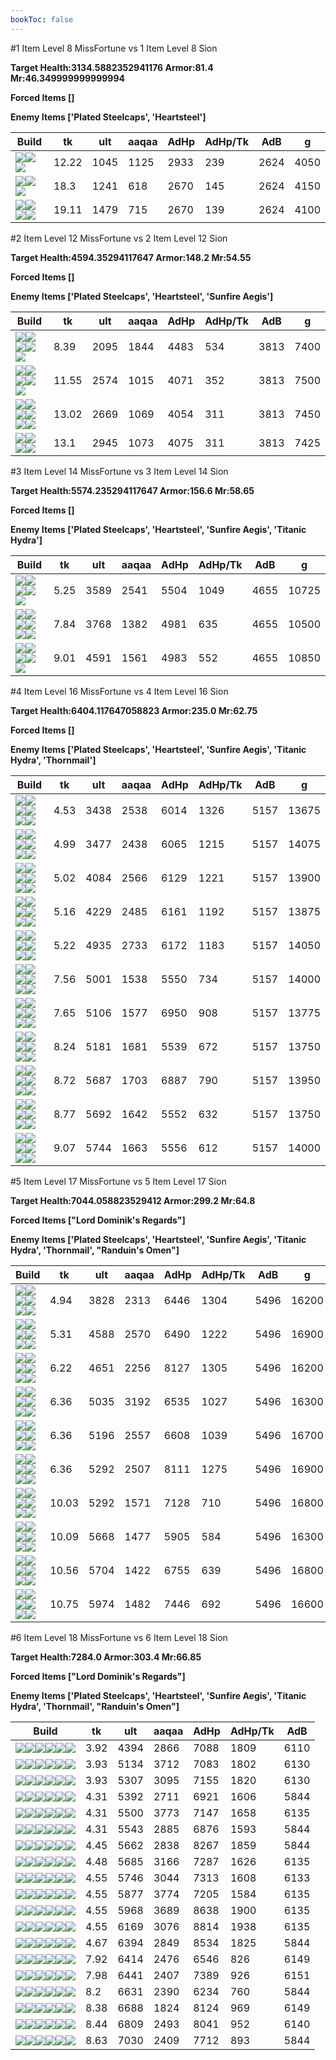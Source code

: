 ```yaml
---
bookToc: false
---
```


#1 Item Level 8 MissFortune vs 1 Item Level 8 Sion

**Target Health:3134.5882352941176 Armor:81.4 Mr:46.349999999999994**


**Forced Items []**


**Enemy Items ['Plated Steelcaps', 'Heartsteel']**




Build | tk | ult | aaqaa | AdHp | AdHp/Tk | AdB | g
-|-|-|-|-|-|-|-
![](/item/3153.png)![](/item/1001.png)![](/item/1055.png)|12.22|1045|1125|2933|239|2624|4050
![](/item/6675.png)![](/item/1001.png)![](/item/1055.png)|18.3|1241|618|2670|145|2624|4150
![](/item/3036.png)![](/item/1001.png)![](/item/1055.png)![](/item/1036.png)|19.11|1479|715|2670|139|2624|4100




























































#2 Item Level 12 MissFortune vs 2 Item Level 12 Sion

**Target Health:4594.35294117647 Armor:148.2 Mr:54.55**


**Forced Items []**


**Enemy Items ['Plated Steelcaps', 'Heartsteel', 'Sunfire Aegis']**




Build | tk | ult | aaqaa | AdHp | AdHp/Tk | AdB | g
-|-|-|-|-|-|-|-
![](/item/3153.png)![](/item/3036.png)![](/item/1001.png)![](/item/1055.png)![](/item/1036.png)|8.39|2095|1844|4483|534|3813|7400
![](/item/6675.png)![](/item/3036.png)![](/item/1001.png)![](/item/1055.png)![](/item/1036.png)|11.55|2574|1015|4071|352|3813|7500
![](/item/3036.png)![](/item/6676.png)![](/item/1001.png)![](/item/1055.png)![](/item/1036.png)![](/item/1036.png)|13.02|2669|1069|4054|311|3813|7450
![](/item/3036.png)![](/item/3142.png)![](/item/1055.png)![](/item/1037.png)|13.1|2945|1073|4075|311|3813|7425




























































#3 Item Level 14 MissFortune vs 3 Item Level 14 Sion

**Target Health:5574.235294117647 Armor:156.6 Mr:58.65**


**Forced Items []**


**Enemy Items ['Plated Steelcaps', 'Heartsteel', 'Sunfire Aegis', 'Titanic Hydra']**




Build | tk | ult | aaqaa | AdHp | AdHp/Tk | AdB | g
-|-|-|-|-|-|-|-
![](/item/3153.png)![](/item/3036.png)![](/item/3142.png)![](/item/1055.png)![](/item/1037.png)|5.25|3589|2541|5504|1049|4655|10725
![](/item/6675.png)![](/item/3036.png)![](/item/6676.png)![](/item/1001.png)![](/item/1055.png)![](/item/1036.png)|7.84|3768|1382|4981|635|4655|10500
![](/item/3036.png)![](/item/6676.png)![](/item/3142.png)![](/item/1055.png)![](/item/1038.png)|9.01|4591|1561|4983|552|4655|10850




























































#4 Item Level 16 MissFortune vs 4 Item Level 16 Sion

**Target Health:6404.117647058823 Armor:235.0 Mr:62.75**


**Forced Items []**


**Enemy Items ['Plated Steelcaps', 'Heartsteel', 'Sunfire Aegis', 'Titanic Hydra', 'Thornmail']**




Build | tk | ult | aaqaa | AdHp | AdHp/Tk | AdB | g
-|-|-|-|-|-|-|-
![](/item/3153.png)![](/item/3036.png)![](/item/3091.png)![](/item/6676.png)![](/item/1001.png)![](/item/1037.png)|4.53|3438|2538|6014|1326|5157|13675
![](/item/3153.png)![](/item/3036.png)![](/item/3091.png)![](/item/6675.png)![](/item/1001.png)![](/item/1037.png)|4.99|3477|2438|6065|1215|5157|14075
![](/item/3153.png)![](/item/3036.png)![](/item/6676.png)![](/item/6696.png)![](/item/1001.png)![](/item/1038.png)|5.02|4084|2566|6129|1221|5157|13900
![](/item/6675.png)![](/item/3036.png)![](/item/6676.png)![](/item/3153.png)![](/item/1001.png)![](/item/1037.png)|5.16|4229|2485|6161|1192|5157|13875
![](/item/3153.png)![](/item/3036.png)![](/item/3142.png)![](/item/6676.png)![](/item/1038.png)![](/item/1036.png)|5.22|4935|2733|6172|1183|5157|14050
![](/item/6675.png)![](/item/3036.png)![](/item/6676.png)![](/item/6696.png)![](/item/1001.png)![](/item/1038.png)|7.56|5001|1538|5550|734|5157|14000
![](/item/6675.png)![](/item/3036.png)![](/item/6676.png)![](/item/3072.png)![](/item/1001.png)![](/item/1037.png)|7.65|5106|1577|6950|908|5157|13775
![](/item/3036.png)![](/item/6676.png)![](/item/3142.png)![](/item/3087.png)![](/item/1038.png)![](/item/1036.png)|8.24|5181|1681|5539|672|5157|13750
![](/item/3036.png)![](/item/6676.png)![](/item/3142.png)![](/item/3072.png)![](/item/1038.png)![](/item/1036.png)|8.72|5687|1703|6887|790|5157|13950
![](/item/3036.png)![](/item/6676.png)![](/item/3142.png)![](/item/6696.png)![](/item/1038.png)![](/item/1036.png)|8.77|5692|1642|5552|632|5157|13750
![](/item/3036.png)![](/item/6676.png)![](/item/3142.png)![](/item/3179.png)![](/item/1038.png)![](/item/1038.png)|9.07|5744|1663|5556|612|5157|14000




























































#5 Item Level 17 MissFortune vs 5 Item Level 17 Sion

**Target Health:7044.058823529412 Armor:299.2 Mr:64.8**


**Forced Items ["Lord Dominik's Regards"]**


**Enemy Items ['Plated Steelcaps', 'Heartsteel', 'Sunfire Aegis', 'Titanic Hydra', 'Thornmail', "Randuin's Omen"]**




Build | tk | ult | aaqaa | AdHp | AdHp/Tk | AdB | g
-|-|-|-|-|-|-|-
![](/item/3153.png)![](/item/3036.png)![](/item/3091.png)![](/item/6676.png)![](/item/6675.png)![](/item/1001.png)|4.94|3828|2313|6446|1304|5496|16200
![](/item/3153.png)![](/item/3036.png)![](/item/3091.png)![](/item/6676.png)![](/item/3142.png)![](/item/1038.png)|5.31|4588|2570|6490|1222|5496|16900
![](/item/6675.png)![](/item/3036.png)![](/item/6676.png)![](/item/3153.png)![](/item/3072.png)![](/item/1001.png)|6.22|4651|2256|8127|1305|5496|16200
![](/item/3153.png)![](/item/3036.png)![](/item/3142.png)![](/item/6676.png)![](/item/6695.png)![](/item/1038.png)|6.36|5035|3192|6535|1027|5496|16300
![](/item/3153.png)![](/item/3036.png)![](/item/6676.png)![](/item/6696.png)![](/item/3142.png)![](/item/1038.png)|6.36|5196|2557|6608|1039|5496|16700
![](/item/3153.png)![](/item/3036.png)![](/item/3142.png)![](/item/6676.png)![](/item/3072.png)![](/item/1038.png)|6.36|5292|2507|8111|1275|5496|16900
![](/item/3036.png)![](/item/6676.png)![](/item/3142.png)![](/item/3072.png)![](/item/3091.png)![](/item/1038.png)|10.03|5292|1571|7128|710|5496|16800
![](/item/3036.png)![](/item/6676.png)![](/item/3142.png)![](/item/6696.png)![](/item/3004.png)![](/item/1038.png)|10.09|5668|1477|5905|584|5496|16300
![](/item/3036.png)![](/item/6676.png)![](/item/3142.png)![](/item/6696.png)![](/item/3074.png)![](/item/1038.png)|10.56|5704|1422|6755|639|5496|16800
![](/item/3036.png)![](/item/6676.png)![](/item/3142.png)![](/item/3072.png)![](/item/6696.png)![](/item/1038.png)|10.75|5974|1482|7446|692|5496|16600




























































#6 Item Level 18 MissFortune vs 6 Item Level 18 Sion

**Target Health:7284.0 Armor:303.4 Mr:66.85**


**Forced Items ["Lord Dominik's Regards"]**


**Enemy Items ['Plated Steelcaps', 'Heartsteel', 'Sunfire Aegis', 'Titanic Hydra', 'Thornmail', "Randuin's Omen"]**




Build | tk | ult | aaqaa | AdHp | AdHp/Tk | AdB
-|-|-|-|-|-|-
![](/item/3153.png)![](/item/3036.png)![](/item/3091.png)![](/item/6676.png)![](/item/3085.png)![](/item/6692.png)|3.92|4394|2866|7088|1809|6110
![](/item/3153.png)![](/item/3036.png)![](/item/3091.png)![](/item/6676.png)![](/item/6695.png)![](/item/6692.png)|3.93|5134|3712|7083|1802|6130
![](/item/3153.png)![](/item/3036.png)![](/item/3091.png)![](/item/6676.png)![](/item/6696.png)![](/item/6692.png)|3.93|5307|3095|7155|1820|6130
![](/item/3153.png)![](/item/3036.png)![](/item/6676.png)![](/item/6696.png)![](/item/3142.png)![](/item/3115.png)|4.31|5392|2711|6921|1606|5844
![](/item/3153.png)![](/item/3036.png)![](/item/3095.png)![](/item/6676.png)![](/item/6695.png)![](/item/6692.png)|4.31|5500|3773|7147|1658|6135
![](/item/3153.png)![](/item/3036.png)![](/item/3091.png)![](/item/6676.png)![](/item/3142.png)![](/item/6696.png)|4.31|5543|2885|6876|1593|5844
![](/item/3153.png)![](/item/3036.png)![](/item/3091.png)![](/item/6676.png)![](/item/3142.png)![](/item/3072.png)|4.45|5662|2838|8267|1859|5844
![](/item/3153.png)![](/item/3036.png)![](/item/6676.png)![](/item/6696.png)![](/item/3095.png)![](/item/6692.png)|4.48|5685|3166|7287|1626|6135
![](/item/3153.png)![](/item/3036.png)![](/item/6676.png)![](/item/6696.png)![](/item/3179.png)![](/item/6692.png)|4.55|5746|3044|7313|1608|6133
![](/item/3153.png)![](/item/3036.png)![](/item/6676.png)![](/item/6696.png)![](/item/6695.png)![](/item/6692.png)|4.55|5877|3774|7205|1584|6135
![](/item/3153.png)![](/item/3036.png)![](/item/3072.png)![](/item/6676.png)![](/item/6695.png)![](/item/6692.png)|4.55|5968|3689|8638|1900|6135
![](/item/3153.png)![](/item/3036.png)![](/item/6676.png)![](/item/6696.png)![](/item/3072.png)![](/item/6692.png)|4.55|6169|3076|8814|1938|6135
![](/item/3153.png)![](/item/3036.png)![](/item/6676.png)![](/item/6696.png)![](/item/3142.png)![](/item/3072.png)|4.67|6394|2849|8534|1825|5844
![](/item/3036.png)![](/item/6676.png)![](/item/3004.png)![](/item/6695.png)![](/item/6696.png)![](/item/6692.png)|7.92|6414|2476|6546|826|6149
![](/item/3036.png)![](/item/6676.png)![](/item/3074.png)![](/item/6695.png)![](/item/6696.png)![](/item/6692.png)|7.98|6441|2407|7389|926|6151
![](/item/3036.png)![](/item/6676.png)![](/item/3142.png)![](/item/6696.png)![](/item/3004.png)![](/item/6695.png)|8.2|6631|2390|6234|760|5844
![](/item/3036.png)![](/item/6676.png)![](/item/3004.png)![](/item/3072.png)![](/item/6696.png)![](/item/6692.png)|8.38|6688|1824|8124|969|6149
![](/item/3036.png)![](/item/6676.png)![](/item/3072.png)![](/item/6695.png)![](/item/6696.png)![](/item/6692.png)|8.44|6809|2493|8041|952|6140
![](/item/3036.png)![](/item/6676.png)![](/item/3142.png)![](/item/3072.png)![](/item/6696.png)![](/item/6695.png)|8.63|7030|2409|7712|893|5844




























































